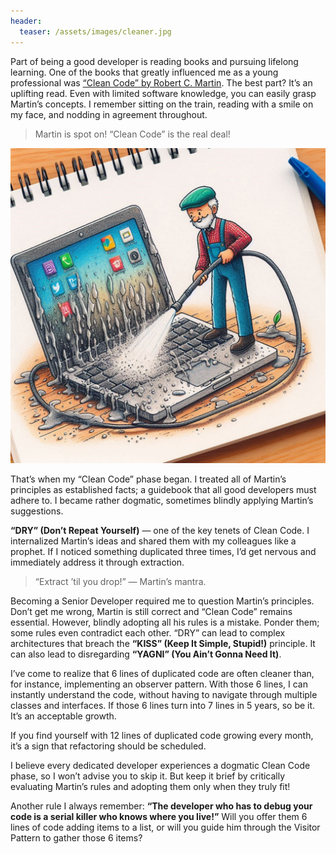 ```yaml
---
header:
  teaser: /assets/images/cleaner.jpg
---
```


Part of being a good developer is reading books and pursuing lifelong learning. One of the books that greatly influenced me as a young professional was [“Clean Code” by Robert C. Martin](https://amzn.to/3XZ8j3J). The best part? It’s an uplifting read. Even with limited software knowledge, you can easily grasp Martin’s concepts. I remember sitting on the train, reading with a smile on my face, and nodding in agreement throughout.

> Martin is spot on! “Clean Code” is the real deal!

![cleaner](/assets/images/cleaner.jpg)

That’s when my “Clean Code” phase began. I treated all of Martin’s principles as established facts; a guidebook that all good developers must adhere to. I became rather dogmatic, sometimes blindly applying Martin’s suggestions.

**“DRY” (Don’t Repeat Yourself)** — one of the key tenets of Clean Code. I internalized Martin’s ideas and shared them with my colleagues like a prophet. If I noticed something duplicated three times, I’d get nervous and immediately address it through extraction.

> “Extract ’til you drop!” — Martin’s mantra.

Becoming a Senior Developer required me to question Martin’s principles. Don’t get me wrong, Martin is still correct and “Clean Code” remains essential. However, blindly adopting all his rules is a mistake. Ponder them; some rules even contradict each other. “DRY” can lead to complex architectures that breach the **“KISS” (Keep It Simple, Stupid!)** principle. It can also lead to disregarding **“YAGNI” (You Ain’t Gonna Need It)**.

I’ve come to realize that 6 lines of duplicated code are often cleaner than, for instance, implementing an observer pattern. With those 6 lines, I can instantly understand the code, without having to navigate through multiple classes and interfaces. If those 6 lines turn into 7 lines in 5 years, so be it. It’s an acceptable growth.

If you find yourself with 12 lines of duplicated code growing every month, it’s a sign that refactoring should be scheduled.

I believe every dedicated developer experiences a dogmatic Clean Code phase, so I won’t advise you to skip it. But keep it brief by critically evaluating Martin’s rules and adopting them only when they truly fit!

Another rule I always remember: **“The developer who has to debug your code is a serial killer who knows where you live!”** Will you offer them 6 lines of code adding items to a list, or will you guide him through the Visitor Pattern to gather those 6 items?